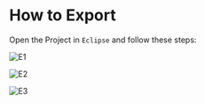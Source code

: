 # How to Export
Open the Project in `Eclipse` and follow these steps:

![E1](https://user-images.githubusercontent.com/23347678/157896165-c311b2c8-865e-44ab-a02c-cb0f7ee706b1.png)

![E2](https://user-images.githubusercontent.com/23347678/157896208-d4680b8a-9d32-4cf9-aa42-503afa35ed06.png)

![E3](https://user-images.githubusercontent.com/23347678/157896219-ae99610c-5d73-4827-a4e8-532fdcf4c84d.png)
